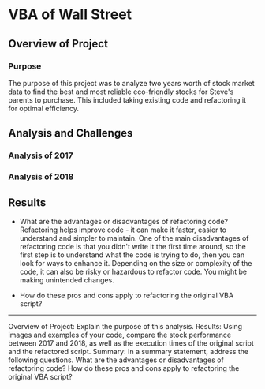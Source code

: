 # VBA of Wall Street

## Overview of Project

### Purpose
The purpose of this project was to analyze two years worth of stock market data to find the best and most reliable eco-friendly stocks for Steve's parents to purchase. This included taking existing code and refactoring it for optimal efficiency.
## Analysis and Challenges

### Analysis of 2017

### Analysis of 2018

## Results

- What are the advantages or disadvantages of refactoring code?
Refactoring helps improve code - it can make it faster, easier to understand and simpler to maintain.
One of the main disadvantages of refactoring code is that you didn't write it the first time around, so the first step is to understand what the code is trying to do, then you can look for ways to enhance it. 
Depending on the size or complexity of the code, it can also be risky or hazardous to refactor code. You might be making unintended changes.

- How do these pros and cons apply to refactoring the original VBA script?



----------
Overview of Project: Explain the purpose of this analysis.
Results: Using images and examples of your code, compare the stock performance between 2017 and 2018, as well as the execution times of the original script and the refactored script.
Summary: In a summary statement, address the following questions.
What are the advantages or disadvantages of refactoring code?
How do these pros and cons apply to refactoring the original VBA script?